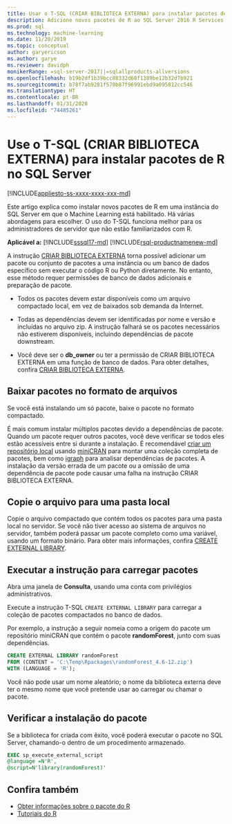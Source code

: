 ```yaml
---
title: Usar o T-SQL (CRIAR BIBLIOTECA EXTERNA) para instalar pacotes de R
description: Adicione novos pacotes de R ao SQL Server 2016 R Services ou Serviços de Machine Learning do SQL Server (no banco de dados).
ms.prod: sql
ms.technology: machine-learning
ms.date: 11/20/2019
ms.topic: conceptual
author: garyericson
ms.author: garye
ms.reviewer: davidph
monikerRange: =sql-server-2017||=sqlallproducts-allversions
ms.openlocfilehash: b19b2df1b39bcc88332d60f1389be12b32d7b921
ms.sourcegitcommit: b78f7ab9281f570b87f96991ebd9a095812cc546
ms.translationtype: HT
ms.contentlocale: pt-BR
ms.lasthandoff: 01/31/2020
ms.locfileid: "74485261"
---
```

# <a name="use-t-sql-create-external-library-to-install-r-packages-on-sql-server"></a>Use o T-SQL (CRIAR BIBLIOTECA EXTERNA) para instalar pacotes de R no SQL Server
[!INCLUDE[appliesto-ss-xxxx-xxxx-xxx-md](../../includes/appliesto-ss-xxxx-xxxx-xxx-md.md)]

Este artigo explica como instalar novos pacotes de R em uma instância do SQL Server em que o Machine Learning está habilitado. Há várias abordagens para escolher. O uso do T-SQL funciona melhor para os administradores de servidor que não estão familiarizados com R.

**Aplicável a:** [!INCLUDE[sssql17-md](../../includes/sssql17-md.md)] [!INCLUDE[rsql-productnamenew-md](../../includes/rsql-productnamenew-md.md)]

A instrução [CRIAR BIBLIOTECA EXTERNA](https://docs.microsoft.com/sql/t-sql/statements/create-external-library-transact-sql) torna possível adicionar um pacote ou conjunto de pacotes a uma instância ou um banco de dados específico sem executar o código R ou Python diretamente. No entanto, esse método requer permissões de banco de dados adicionais e preparação de pacote.

+ Todos os pacotes devem estar disponíveis como um arquivo compactado local, em vez de baixados sob demanda da Internet.

+ Todas as dependências devem ser identificadas por nome e versão e incluídas no arquivo zip. A instrução falhará se os pacotes necessários não estiverem disponíveis, incluindo dependências de pacote downstream. 

+ Você deve ser o **db_owner** ou ter a permissão de CRIAR BIBLIOTECA EXTERNA em uma função de banco de dados. Para obter detalhes, confira [CRIAR BIBLIOTECA EXTERNA](https://docs.microsoft.com/sql/t-sql/statements/create-external-library-transact-sql).

## <a name="download-packages-in-archive-format"></a>Baixar pacotes no formato de arquivos

Se você está instalando um só pacote, baixe o pacote no formato compactado.

É mais comum instalar múltiplos pacotes devido a dependências de pacote. Quando um pacote requer outros pacotes, você deve verificar se todos eles estão acessíveis entre si durante a instalação. É recomendável [criar um repositório local](create-a-local-package-repository-using-minicran.md) usando [miniCRAN](https://andrie.github.io/miniCRAN/) para montar uma coleção completa de pacotes, bem como [igraph](https://igraph.org/r/) para analisar dependências de pacotes. A instalação da versão errada de um pacote ou a omissão de uma dependência de pacote pode causar uma falha na instrução CRIAR BIBLIOTECA EXTERNA. 

## <a name="copy-the-file-to-a-local-folder"></a>Copie o arquivo para uma pasta local

Copie o arquivo compactado que contém todos os pacotes para uma pasta local no servidor. Se você não tiver acesso ao sistema de arquivos no servidor, também poderá passar um pacote completo como uma variável, usando um formato binário. Para obter mais informações, confira [CREATE EXTERNAL LIBRARY](../../t-sql/statements/create-external-library-transact-sql.md).

## <a name="run-the-statement-to-upload-packages"></a>Executar a instrução para carregar pacotes

Abra uma janela de **Consulta**, usando uma conta com privilégios administrativos.

Execute a instrução T-SQL `CREATE EXTERNAL LIBRARY` para carregar a coleção de pacotes compactados no banco de dados.

Por exemplo, a instrução a seguir nomeia como a origem do pacote um repositório miniCRAN que contém o pacote **randomForest**, junto com suas dependências. 

```sql
CREATE EXTERNAL LIBRARY randomForest
FROM (CONTENT = 'C:\Temp\Rpackages\randomForest_4.6-12.zip')
WITH (LANGUAGE = 'R');
```

Você não pode usar um nome aleatório; o nome da biblioteca externa deve ter o mesmo nome que você pretende usar ao carregar ou chamar o pacote.

## <a name="verify-package-installation"></a>Verificar a instalação do pacote

Se a biblioteca for criada com êxito, você poderá executar o pacote no SQL Server, chamando-o dentro de um procedimento armazenado.
    
```sql
EXEC sp_execute_external_script
@language =N'R',
@script=N'library(randomForest)'
```

## <a name="see-also"></a>Confira também

+ [Obter informações sobre o pacote do R](r-package-information.md)
+ [Tutoriais do R](../tutorials/sql-server-r-tutorials.md)